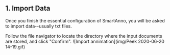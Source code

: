 ## 1. Import Data
Once you finish the essential configuration of SmartAnno, you will be asked to import data--usually txt files.

Follow the file navigator to locate the directory where the input documents are stored, and click "Confirm".
![Import annimation](img/Peek 2020-06-20 14-19.gif)

